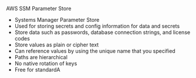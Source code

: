 AWS SSM Parameter Store

- Systems Manager Parameter Store
- Used for storing secrets and config information for data and secrets
- Store data such as passwords, database connection strings, and license codes
- Store values as plain or cipher text
- Can reference values by using the unique name that you specified
- Paths are hierarchical
- No native rotation of keys
- Free for standardA